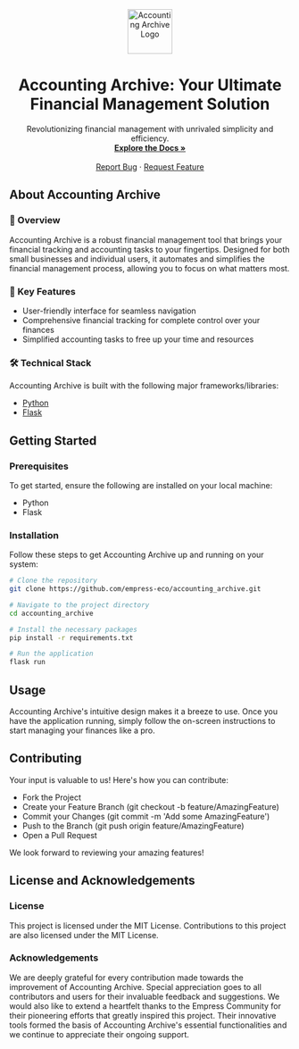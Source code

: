 <div align="center">
  <img src="https://avatars.githubusercontent.com/u/46308912?s=96&v=4" alt="Accounting Archive Logo" width="80" height="80">
  <h1 align="center">Accounting Archive: Your Ultimate Financial Management Solution</h1>
  <p align="center">
    Revolutionizing financial management with unrivaled simplicity and efficiency.
    <br />
    <a href="https://empress.eco/"><strong>Explore the Docs »</strong></a>
    <br />
    <br />
    <a href="https://github.com/empress-eco/accounting_archive/issues">Report Bug</a>
    ·
    <a href="https://github.com/empress-eco/accounting_archive/issues">Request Feature</a>
  </p>
</div>

## About Accounting Archive

### 📖 Overview
Accounting Archive is a robust financial management tool that brings your financial tracking and accounting tasks to your fingertips. Designed for both small businesses and individual users, it automates and simplifies the financial management process, allowing you to focus on what matters most.

### 🌟 Key Features
- User-friendly interface for seamless navigation
- Comprehensive financial tracking for complete control over your finances
- Simplified accounting tasks to free up your time and resources

### 🛠 Technical Stack
Accounting Archive is built with the following major frameworks/libraries:
- [Python](https://www.python.org/)
- [Flask](https://flask.palletsprojects.com/)

## Getting Started

### Prerequisites
To get started, ensure the following are installed on your local machine:
- Python
- Flask

### Installation
Follow these steps to get Accounting Archive up and running on your system:

```sh
# Clone the repository
git clone https://github.com/empress-eco/accounting_archive.git

# Navigate to the project directory
cd accounting_archive

# Install the necessary packages
pip install -r requirements.txt

# Run the application
flask run
```

## Usage
Accounting Archive's intuitive design makes it a breeze to use. Once you have the application running, simply follow the on-screen instructions to start managing your finances like a pro.

## Contributing
Your input is valuable to us! Here's how you can contribute:

- Fork the Project
- Create your Feature Branch (git checkout -b feature/AmazingFeature)
- Commit your Changes (git commit -m 'Add some AmazingFeature')
- Push to the Branch (git push origin feature/AmazingFeature)
- Open a Pull Request

We look forward to reviewing your amazing features!

## License and Acknowledgements

### License
This project is licensed under the MIT License. Contributions to this project are also licensed under the MIT License.

### Acknowledgements
We are deeply grateful for every contribution made towards the improvement of Accounting Archive. Special appreciation goes to all contributors and users for their invaluable feedback and suggestions. We would also like to extend a heartfelt thanks to the Empress Community for their pioneering efforts that greatly inspired this project. Their innovative tools formed the basis of Accounting Archive's essential functionalities and we continue to appreciate their ongoing support.